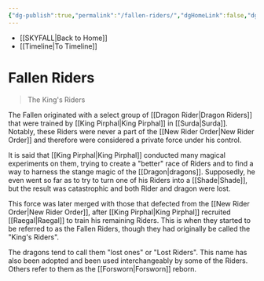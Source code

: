 ```yaml
---
{"dg-publish":true,"permalink":"/fallen-riders/","dgHomeLink":false,"dgPassFrontmatter":false}
---
```


- [[SKYFALL|Back to Home]]
- [[Timeline|To Timeline]]

# Fallen Riders
>The King's Riders

The Fallen originated with a select group of [[Dragon Rider|Dragon Riders]] that were trained by [[King Pirphal|King Pirphal]] in [[Surda|Surda]]. Notably, these Riders were never a part of the [[New Rider Order|New Rider Order]] and therefore were considered a private force under his control. 

It is said that [[King Pirphal|King Pirphal]] conducted many magical experiments on them, trying to create a "better" race of Riders and to find a way to harness the stange magic of the [[Dragon|dragons]]. Supposedly, he even went so far as to try to turn one of his Riders into a [[Shade|Shade]], but the result was catastrophic and both Rider and dragon were lost. 

This force was later merged with those that defected from the [[New Rider Order|New Rider Order]], after [[King Pirphal|King Pirphal]] recruited [[Raegal|Raegal]] to train his remaining Riders. This is when they started to be referred to as the Fallen Riders, though they had originally be called the "King's Riders".

The dragons tend to call them "lost ones" or "Lost Riders". This name has also been adopted and been used interchangeably by some of the Riders. Others refer to them as the [[Forsworn|Forsworn]] reborn.